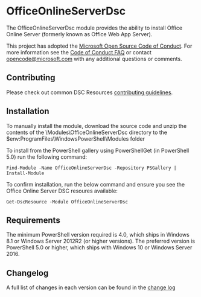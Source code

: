# OfficeOnlineServerDsc

The OfficeOnlineServerDsc module provides the ability to install Office Online Server (formerly known as Office Web App Server). 

This project has adopted the [Microsoft Open Source Code of Conduct](https://opensource.microsoft.com/codeofconduct/).
For more information see the [Code of Conduct FAQ](https://opensource.microsoft.com/codeofconduct/faq/) or contact [opencode@microsoft.com](mailto:opencode@microsoft.com) with any additional questions or comments.

## Contributing
Please check out common DSC Resources [contributing guidelines](https://github.com/PowerShell/DscResource.Kit/blob/master/CONTRIBUTING.md).

## Installation

To manually install the module, download the source code and unzip the contents of the \Modules\OfficeOnlineServerDsc directory to the $env:ProgramFiles\WindowsPowerShell\Modules folder 

To install from the PowerShell gallery using PowerShellGet (in PowerShell 5.0) run the following command:

    Find-Module -Name OfficeOnlineServerDsc -Repository PSGallery | Install-Module

To confirm installation, run the below command and ensure you see the Office Online Server DSC resoures available:

    Get-DscResource -Module OfficeOnlineServerDsc

## Requirements 

The minimum PowerShell version required is 4.0, which ships in Windows 8.1 or Windows Server 2012R2 (or higher versions).
The preferred version is PowerShell 5.0 or higher, which ships with Windows 10 or Windows Server 2016. 

## Changelog

A full list of changes in each version can be found in the [change log](CHANGELOG.md)


